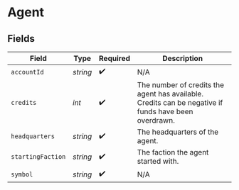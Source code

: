 # Agent


## Fields

| Field                                                                                                | Type                                                                                                 | Required                                                                                             | Description                                                                                          |
| ---------------------------------------------------------------------------------------------------- | ---------------------------------------------------------------------------------------------------- | ---------------------------------------------------------------------------------------------------- | ---------------------------------------------------------------------------------------------------- |
| `accountId`                                                                                          | *string*                                                                                             | :heavy_check_mark:                                                                                   | N/A                                                                                                  |
| `credits`                                                                                            | *int*                                                                                                | :heavy_check_mark:                                                                                   | The number of credits the agent has available. Credits can be negative if funds have been overdrawn. |
| `headquarters`                                                                                       | *string*                                                                                             | :heavy_check_mark:                                                                                   | The headquarters of the agent.                                                                       |
| `startingFaction`                                                                                    | *string*                                                                                             | :heavy_check_mark:                                                                                   | The faction the agent started with.                                                                  |
| `symbol`                                                                                             | *string*                                                                                             | :heavy_check_mark:                                                                                   | N/A                                                                                                  |